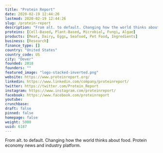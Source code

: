 ```yaml
---
title: "Protein Report"
date: 2020-02-19 12:44:26
lastmod: 2020-02-19 12:44:26
slug: /protein-report
description: "From alt. to default. Changing how the world thinks about food. Protein economy news and industry platform."
proteins: [Cell-Based, Plant-Based, Microbial, Fungi, Algae]
products: [Meat, Dairy, Eggs, Seafood, Pet Food, Ingredients]
business: [Research]
finance_type: []
country: "United States"
country_code: US
city: "Dover"
founded: 2018
founders: ""
featured_image: "logo-stacked-inverted.png"
website: https://www.proteinreport.org/
linkedin: https://www.linkedin.com/company/proteinreport/
twitter: https://twitter.com/Protein_Report
instagram: https://www.instagram.com/proteinreport/
facebook: https://www.facebook.com/proteinreport
youtube: 
crunchbase: 
draft: false
pinned: false
homepage: false
weight: 5000
uuid: 6187
---
```

From alt. to default. Changing how the world thinks about food. Protein economy news and industry platform.
